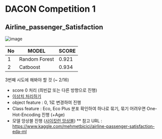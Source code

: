 # DACON Competition 1
## Airline_passenger_Satisfaction
![image](https://user-images.githubusercontent.com/97036411/153756631-16de8319-b4d0-4534-9683-e55814d9b0e8.png)

| No | MODEL | SCORE |
| -- | ----- | ----- |
| 1 | Random Forest | 0.921 |
| 2 | Catboost | 0.934 | 

3번째 시도에 해봐야 할 것 (~ 2/16)
* score 0 처리 (최빈값 또는 다른 방향으로 진행)
* [이상치 처리하기](https://hungryap.tistory.com/69)
* object feature : 0, 1로 변경하여 진행
* Class feature : Eco, Eco Plus 분포 확인하여 하나로 묶기, 묶기 어려우면 One-Hot-Encoding 진행 (+Age)
* 모델 앙상블 진행 ([사이킷런 앙상블](https://teddylee777.github.io/scikit-learn/scikit-learn-ensemble))
** 참고 URL : https://www.kaggle.com/mehmetbicici/airline-passenger-satisfaction-eda-ml
